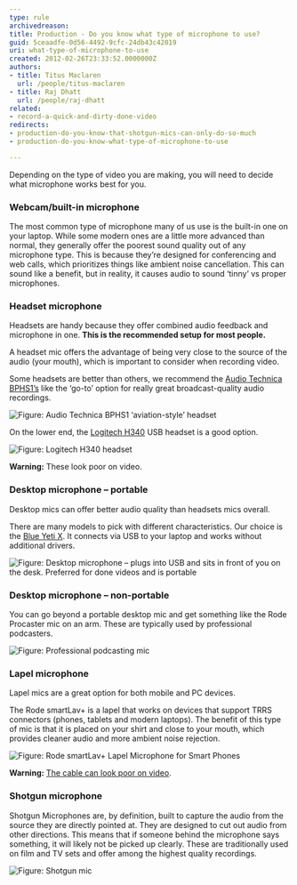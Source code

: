 ```yaml
---
type: rule
archivedreason: 
title: Production - Do you know what type of microphone to use?
guid: 5ceaadfe-0d56-4492-9cfc-24db43c42019
uri: what-type-of-microphone-to-use
created: 2012-02-26T23:33:52.0000000Z
authors:
- title: Titus Maclaren
  url: /people/titus-maclaren
- title: Raj Dhatt
  url: /people/raj-dhatt
related: 
- record-a-quick-and-dirty-done-video
redirects:
- production-do-you-know-that-shotgun-mics-can-only-do-so-much
- production-do-you-know-what-type-of-microphone-to-use

---
```


Depending on the type of video you are making, you will need to decide what microphone works best for you.

<!--endintro-->

### Webcam/built-in microphone


The most common type of microphone many of us use is the built-in one on your laptop.
While some modern ones are a little more advanced than normal, they generally offer the poorest sound quality out of any microphone type. This is because they’re designed for conferencing and web calls, which prioritizes things like ambient noise cancellation. This can sound like a benefit, but in reality, it causes audio to sound ‘tinny’ vs proper microphones.

### Headset microphone

Headsets are handy because they offer combined audio feedback and microphone in one.
**This is the recommended setup for most people.** 

A headset mic offers the advantage of being very close to the source of the audio (your mouth), which is important to consider when recording video.

Some headsets are better than others, we recommend the [Audio Technica BPHS1’s](https://www.audio-technica.com/en-us/bphs1) like the ‘go-to’ option for really great broadcast-quality audio recordings.

![Figure: Audio Technica BPHS1 ‘aviation-style’ headset](mic-1-audiotechnica.png)  

On the lower end, the [Logitech H340](https://www.logitech.com/en-au/products/headsets/h340-usb-pc-noise-cancelling-mic.981-000477.html) USB headset is a good option.

![Figure: Logitech H340 headset](mic-2-logitech.png)  

**Warning:** These look poor on video.

### Desktop microphone – portable

Desktop mics can offer better audio quality than headsets mics overall.

There are many models to pick with different characteristics. Our choice is the [Blue Yeti X](https://www.bluemic.com/en-us/products/yeti-x/). It connects via USB to your laptop and works without additional drivers.

![Figure: Desktop microphone – plugs into USB and sits in front of you on the desk. Preferred for done videos and is portable](blue-yeti-x.jpg)  

### Desktop microphone – non-portable

You can go beyond a portable desktop mic and get something like the Rode Procaster mic on an arm. These are typically used by professional podcasters.

![Figure: Professional podcasting mic](micpro-1.jpg)  

### Lapel microphone

Lapel mics are a great option for both mobile and PC devices.

The Rode smartLav+ is a lapel that works on devices that support TRRS connectors (phones, tablets and modern laptops).
The benefit of this type of mic is that it is placed on your shirt and close to your mouth, which provides cleaner audio and more ambient noise rejection.

![Figure: Rode smartLav+ Lapel Microphone for Smart Phones](micpro-2-lapel.jpg)  

**Warning:** [The cable can look poor on video](https://www.youtube.com/watch?v=3YbAGcB2LgQ&feature=emb_title).

### Shotgun microphone

Shotgun Microphones are, by definition, built to capture the audio from the source they are directly pointed at. They are designed to cut out audio from other directions. This means that if someone behind the microphone says something, it will likely not be picked up clearly.
These are traditionally used on film and TV sets and offer among the highest quality recordings.

![Figure: Shotgun mic](mic-shotgun.jpg)  

